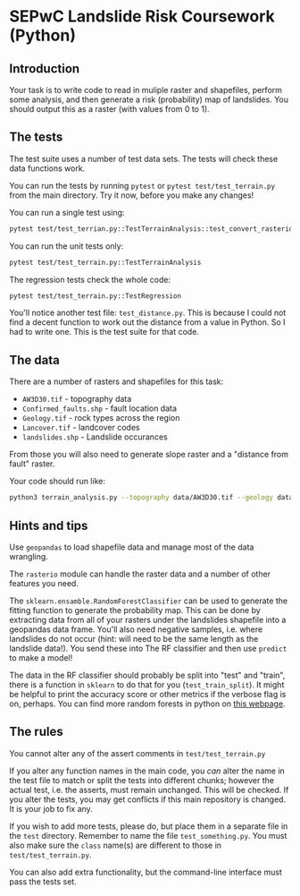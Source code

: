 # SEPwC Landslide Risk Coursework (Python)
## Introduction

Your task is to write code to read in muliple raster and shapefiles, perform some analysis, 
and then generate a risk (probability) map of landslides. You should output this as a 
raster (with values from 0 to 1).

## The tests

The test suite uses a number of test data sets. The tests will check these data
functions work. 

You can run the tests by running `pytest` or `pytest test/test_terrain.py`
from the main directory. Try it now, before you make any changes!

You can run a single test using:

```bash
pytest test/test_terrian.py::TestTerrainAnalysis::test_convert_rasterio
```

You can run the unit tests only:

```bash
pytest test/test_terrain.py::TestTerrainAnalysis
```

The regression tests check the whole code:

```bash
pytest test/test_terrain.py::TestRegression
```

You'll notice another test file: `test_distance.py`. This is because I could
not find a decent function to work out the distance from a value in Python. So I
had to write one. This is the test suite for that code.

## The data

There are a number of rasters and shapefiles for this task:

 - `AW3D30.tif` - topography data
 - `Confirmed_faults.shp` - fault location data
 - `Geology.tif` - rock types across the region
 - `Lancover.tif` - landcover codes
 - `landslides.shp` - Landslide occurances

From those you will also need to generate slope raster and a "distance from fault" raster.

Your code should run like:

```bash
python3 terrain_analysis.py --topography data/AW3D30.tif --geology data/geology_raster.tif --landcover data/Landcover.tif --faults data/Confirmed_faults.shp data/landslides.shp probability.tif
```

## Hints and tips

Use `geopandas` to load shapefile data and manage most of the data wrangling. 

The `rasterio` module can handle the raster data and a number of other features you need.

The `sklearn.ensamble.RandomForestClassifier` can be used to generate the fitting function to generate 
the probability map. This can be done by extracting data from all of your rasters under the landslides shapefile
into a geopandas data frame. You'll also need negative samples, i.e. where landslides do not occur 
(hint: will need to be the same length as the landslide data!). You send these into
The RF classifier and then use `predict` to make a model!

The data in the RF classifier should probably be split into "test" and "train", there is a function
in `sklearn` to do that for you (`test_train_split`). It might be helpful to print the accuracy score
or other metrics if the verbose flag is on, perhaps. You can find more random forests in python on [this
webpage](https://www.datacamp.com/tutorial/random-forests-classifier-python).

## The rules

You cannot alter any of the assert comments in `test/test_terrain.py`

If you alter any function names in the main code, you *can* alter the name
in the test file to match or split the tests into different chunks; however 
the actual test, i.e. the asserts, must remain unchanged. This will be checked.
If you alter the tests, you may get conflicts if this main repository is changed. 
It is your job to fix any. 

If you wish to add more tests, please do, but place them in a separate file
in the `test` directory. Remember to name the file `test_something.py`. You must
also make sure the `class` name(s) are different to those in `test/test_terrain.py`.

You can also add extra functionality, but the command-line interface must pass
the tests set.